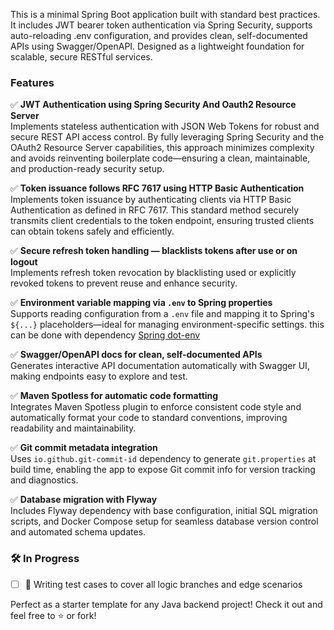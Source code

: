 This is a minimal Spring Boot application built with standard best practices. It includes JWT bearer token authentication via Spring Security, supports auto-reloading .env configuration, and provides clean, self-documented APIs using Swagger/OpenAPI. Designed as a lightweight foundation for scalable, secure RESTful services.

### Features

✅ **JWT Authentication using Spring Security And Oauth2 Resource Server**  
Implements stateless authentication with JSON Web Tokens for robust and secure REST API access control. By fully leveraging Spring Security and the OAuth2 Resource Server capabilities, this approach minimizes complexity and avoids reinventing boilerplate code—ensuring a clean, maintainable, and production-ready security setup.

✅ **Token issuance follows RFC 7617 using HTTP Basic Authentication**
Implements token issuance by authenticating clients via HTTP Basic Authentication as defined in RFC 7617. This standard method securely transmits client credentials to the token endpoint, ensuring trusted clients can obtain tokens safely and efficiently.

✅ **Secure refresh token handling — blacklists tokens after use or on logout**  
Implements refresh token revocation by blacklisting used or explicitly revoked tokens to prevent reuse and enhance security.

✅ **Environment variable mapping via `.env` to Spring properties**  
Supports reading configuration from a `.env` file and mapping it to Spring's `${...}` placeholders—ideal for managing environment-specific settings. this can be done with dependency [Spring dot-env](https://github.com/paulschwarz/spring-dotenv)

✅ **Swagger/OpenAPI docs for clean, self-documented APIs**  
Generates interactive API documentation automatically with Swagger UI, making endpoints easy to explore and test.

✅ **Maven Spotless for automatic code formatting**  
Integrates Maven Spotless plugin to enforce consistent code style and automatically format your code to standard conventions, improving readability and maintainability.

✅ **Git commit metadata integration**  
Uses `io.github.git-commit-id` dependency to generate `git.properties` at build time, enabling the app to expose Git commit info for version tracking and diagnostics.

✅ **Database migration with Flyway**  
Includes Flyway dependency with base configuration, initial SQL migration scripts, and Docker Compose setup for seamless database version control and automated schema updates.


### 🛠️ In Progress

- [ ] 🔬 Writing test cases to cover all logic branches and edge scenarios

Perfect as a starter template for any Java backend project!
Check it out and feel free to ⭐ or fork!